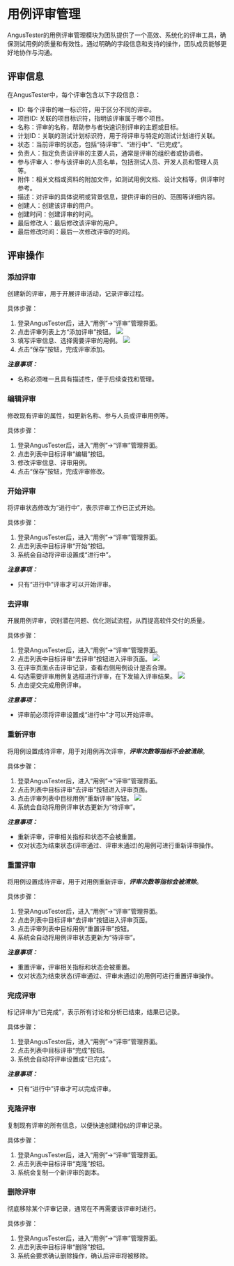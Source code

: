 # 用例评审管理

AngusTester的用例评审管理模块为团队提供了一个高效、系统化的评审工具，确保测试用例的质量和有效性。通过明确的字段信息和支持的操作，团队成员能够更好地协作与沟通。

## 评审信息

在AngusTester中，每个评审包含以下字段信息：

- ID: 每个评审的唯一标识符，用于区分不同的评审。
- 项目ID: 关联的项目标识符，指明该评审属于哪个项目。
- 名称：评审的名称，帮助参与者快速识别评审的主题或目标。
- 计划ID：关联的测试计划标识符，用于将评审与特定的测试计划进行关联。
- 状态：当前评审的状态，包括“待评审”、“进行中”、“已完成”。
- 负责人：指定负责该评审的主要人员，通常是评审的组织者或协调者。
- 参与评审人：参与该评审的人员名单，包括测试人员、开发人员和管理人员等。
- 附件：相关文档或资料的附加文件，如测试用例文档、设计文档等，供评审时参考。
- 描述：对评审的具体说明或背景信息，提供评审的目的、范围等详细内容。
- 创建人：创建该评审的用户。
- 创建时间：创建评审的时间。
- 最后修改人：最后修改该评审的用户。
- 最后修改时间：最后一次修改评审的时间。

## 评审操作

### 添加评审

创建新的评审，用于开展评审活动，记录评审过程。

具体步骤：

1. 登录AngusTester后，进入“用例”->“评审”管理界面。
2. 点击评审列表上方“添加评审”按钮。
   ![](https://bj-c1-prod-files.xcan.cloud/storage/pubapi/v1/file/review-add.png?fid=251751339858592054&fpt=bcBc4kYAdKvf4ZUC5PRdgb66oyWNnuHGxLHpsJRe)
3. 填写评审信息、选择需要评审的用例。
   ![](https://bj-c1-prod-files.xcan.cloud/storage/pubapi/v1/file/review-add-view.png?fid=251751339858592052&fpt=v5X1iHu36ZEnxTbIP1HE3nPRCgNHs4hDLewZ8MT6)
4. 点击“保存”按钮，完成评审添加。

***注意事项：***

- 名称必须唯一且具有描述性，便于后续查找和管理。

### 编辑评审

修改现有评审的属性，如更新名称、参与人员或评审用例等。

具体步骤：

1. 登录AngusTester后，进入“用例”->“评审”管理界面。
2. 点击列表中目标评审“编辑”按钮。
3. 修改评审信息、评审用例。
4. 点击“保存”按钮，完成评审修改。

### 开始评审

将评审状态修改为“进行中”，表示评审工作已正式开始。

具体步骤：

1. 登录AngusTester后，进入“用例”->“评审”管理界面。
2. 点击列表中目标评审“开始”按钮。
3. 系统会自动将评审设置成“进行中”。

***注意事项：***

- 只有“进行中”评审才可以开始评审。

### 去评审

开展用例评审，识别潜在问题、优化测试流程，从而提高软件交付的质量。

具体步骤：

1. 登录AngusTester后，进入“用例”->“评审”管理界面。
2. 点击列表中目标评审“去评审”按钮进入评审页面。
   ![](https://bj-c1-prod-files.xcan.cloud/storage/pubapi/v1/file/review-do.png?fid=251751339858592060&fpt=OoI0gv9pQB7k6E51qaLp99SyJKGEQVbTnO55ZGAx)
3. 在评审页面点击评审记录，查看右侧用例设计是否合理。
4. 勾选需要评审用例复选框进行评审，在下发输入评审结果。
   ![](https://bj-c1-prod-files.xcan.cloud/storage/pubapi/v1/file/review-do-view.png?fid=251751339858592058&fpt=aXs9d68Hkx5qbpzNQsQsfs4fuZbpb5TUpmqwnWSR)
5. 点击提交完成用例评审。

***注意事项：***

- 评审前必须将评审设置成“进行中”才可以开始评审。

### 重新评审

将用例设置成待评审，用于对用例再次评审，***评审次数等指标不会被清除***。

具体步骤：

1. 登录AngusTester后，进入“用例”->“评审”管理界面。
2. 点击列表中目标评审“去评审”按钮进入评审页面。
3. 点击评审列表中目标用例“重新评审”按钮。
   ![](https://bj-c1-prod-files.xcan.cloud/storage/pubapi/v1/file/review-case-restart.png?fid=251751339858592056&fpt=RoytaYDKAuchU8eD0C5BEauK9d70wBXHsfMbysYK)
4. 系统会自动将用例评审状态更新为“待评审”。

***注意事项：***

- 重新评审，评审相关指标和状态不会被重置。
- 仅对状态为结束状态(评审通过、评审未通过)的用例可进行重新评审操作。

### 重置评审

将用例设置成待评审，用于对用例重新评审，***评审次数等指标会被清除***。

具体步骤：

1. 登录AngusTester后，进入“用例”->“评审”管理界面。
2. 点击列表中目标评审“去评审”按钮进入评审页面。
3. 点击评审列表中目标用例“重置评审”按钮。
4. 系统会自动将用例评审状态更新为“待评审”。

***注意事项：***

- 重置评审，评审相关指标和状态会被重置。
- 仅对状态为结束状态(评审通过、评审未通过)的用例可进行重置评审操作。

### 完成评审

标记评审为“已完成”，表示所有讨论和分析已结束，结果已记录。

具体步骤：

1. 登录AngusTester后，进入“用例”->“评审”管理界面。
2. 点击列表中目标评审“完成”按钮。
3. 系统会自动将评审设置成“已完成”。

***注意事项：***

- 只有“进行中”评审才可以完成评审。

### 克隆评审

复制现有评审的所有信息，以便快速创建相似的评审记录。

具体步骤：

1. 登录AngusTester后，进入“用例”->“评审”管理界面。
2. 点击列表中目标评审“克隆”按钮。
3. 系统会复制一个新评审的副本。

### 删除评审

彻底移除某个评审记录，通常在不再需要该评审时进行。

具体步骤：

1. 登录AngusTester后，进入“用例”->“评审”管理界面。
2. 点击列表中目标评审“删除”按钮。
3. 系统会要求确认删除操作，确认后评审将被移除。
